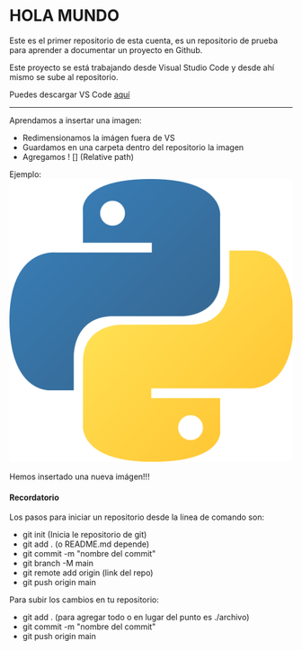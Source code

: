 # HOLA MUNDO
Este es el primer repositorio de esta cuenta, es un repositorio de prueba para aprender a documentar un proyecto en Github.

Este proyecto se está trabajando desde Visual Studio Code y desde ahí mismo se sube al repositorio.

Puedes descargar VS Code [aquí](https://code.visualstudio.com/)

---------------------

Aprendamos a insertar una imagen:
* Redimensionamos la imágen fuera de VS
* Guardamos en una carpeta dentro del repositorio la imagen
* Agregamos ! [] (Relative path)

Ejemplo:
![](https://github.com/BrendaRosasE/Hola-Mundo/blob/main/imagenes/pythonLOGO.png)

Hemos insertado una nueva imágen!!!

#### Recordatorio
Los pasos para iniciar un repositorio desde la linea de comando son:
- git init (Inicia le repositorio de git)
- git add . (o README.md depende)
- git commit -m "nombre del commit"
- git branch -M main
- git remote add origin (link del repo)
- git push origin main

Para subir los cambios en tu repositorio:
- git add . (para agregar todo o en lugar del punto es ./archivo)
- git commit -m "nombre del commit"
- git push origin main

